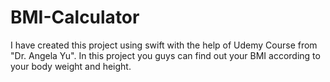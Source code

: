 # BMI-Calculator
I have created this project using swift with the help of Udemy Course from "Dr. Angela Yu". In this project you guys can find out your BMI according to your body weight and height.
